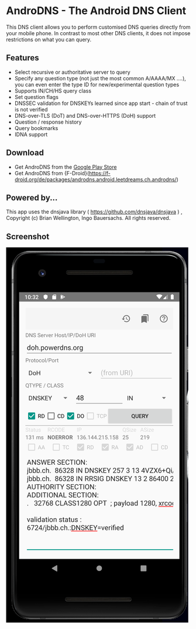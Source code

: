 # AndroDNS - The Android DNS Client

This DNS client allows you to perform customised DNS queries directly from your mobile phone. In contrast to most other DNS clients, it does not impose restrictions on what you can query. 

## Features

 * Select recursive or authoritative server to query
 * Specify any question type (not just the most common A/AAAA/MX ....), you can even enter the type ID for new/experimental question types
 * Supports IN/CH/HS query class
 * Set question flags
 * DNSSEC validation for DNSKEYs learned since app start - chain of trust is not verified
 * DNS-over-TLS (DoT) and DNS-over-HTTPS (DoH) support
 * Question / response history
 * Query bookmarks
 * IDNA support

## Download

 * Get AndroDNS from the [Google Play Store](https://play.google.com/store/apps/details?id=androdns.android.leetdreams.ch.androdns)
 * Get AndroDNS from {F-Droid}(https://f-droid.org/de/packages/androdns.android.leetdreams.ch.androdns/)

## Powered by...

This app uses the dnsjava library ( https://github.com/dnsjava/dnsjava ) , Copyright (c) Brian Wellington, Ingo Bauersachs. All rights reserved.

## Screenshot

![AndroDNS screenshot](doc/androdns-screenshot.png "AndroDNS screenshot")
